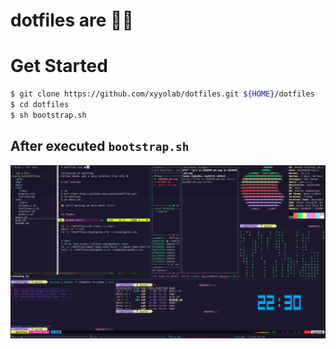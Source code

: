 # dotfiles are 🦄🦄

# Get Started

```sh
$ git clone https://github.com/xyyolab/dotfiles.git ${HOME}/dotfiles
$ cd dotfiles
$ sh bootstrap.sh
```

## After executed `bootstrap.sh`

![terminal](./images/terminal.png)
